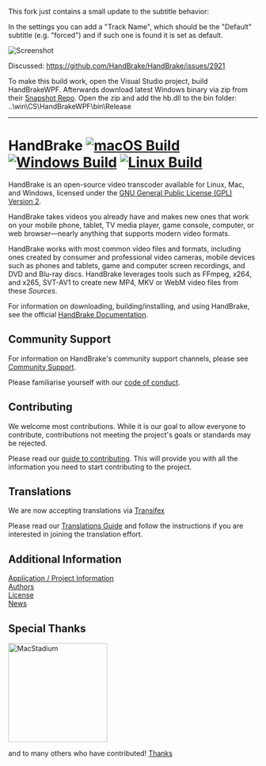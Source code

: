This fork just contains a small update to the subtitle behavior: 

In the settings you can add a "Track Name", which should be the "Default" subtitle (e.g. "forced") and if such one is found it is set as default. 

![Screenshot](https://user-images.githubusercontent.com/5718902/87653904-81fa4980-c756-11ea-8be6-91605dc11ed0.jpg)

Discussed: https://github.com/HandBrake/HandBrake/issues/2921

To make this build work, open the Visual Studio project, build HandBrakeWPF. Afterwards download latest Windows binary via zip from their [Snapshot Repo](https://github.com/HandBrake/handbrake-snapshots/releases/tag/win). Open the zip and add the hb.dll to the bin folder: ..\win\CS\HandBrakeWPF\bin\Release


-------------------------


# HandBrake [![macOS Build](https://github.com/HandBrake/HandBrake/workflows/macOS%20build/badge.svg)](https://github.com/HandBrake/HandBrake/actions?query=workflow%3A%22macOS+build%22) [![Windows Build](https://github.com/HandBrake/HandBrake/workflows/Windows%20Build/badge.svg)](https://github.com/HandBrake/HandBrake/actions?query=workflow%3A%22Windows+Build%22) [![Linux Build](https://github.com/HandBrake/HandBrake/workflows/Linux%20Build/badge.svg)](https://github.com/HandBrake/HandBrake/actions?query=workflow%3A%22Linux+Build%22)


HandBrake is an open-source video transcoder available for Linux, Mac, and Windows, licensed under the [GNU General Public License (GPL) Version 2](LICENSE).

HandBrake takes videos you already have and makes new ones that work on your mobile phone, tablet, TV media player, game console, computer, or web browser—nearly anything that supports modern video formats.

HandBrake works with most common video files and formats, including ones created by consumer and professional video cameras, mobile devices such as phones and tablets, game and computer screen recordings, and DVD and Blu-ray discs. HandBrake leverages tools such as FFmpeg, x264, and x265, SVT-AV1 to create new MP4, MKV or WebM video files from these *Sources*.

For information on downloading, building/installing, and using HandBrake, see the official [HandBrake Documentation](https://handbrake.fr/docs).

## Community Support

For information on HandBrake's community support channels, please see [Community Support](https://handbrake.fr/docs/en/latest/help/community-support.html).

Please familiarise yourself with our [code of conduct](https://github.com/HandBrake/HandBrake/blob/master/CODE_OF_CONDUCT.md).

## Contributing

We welcome most contributions. While it is our goal to allow everyone to contribute, contributions not meeting the project's goals or standards may be rejected.

Please read our [guide to contributing](https://handbrake.fr/docs/en/latest/contributing/contribute.html). This will provide you with all the information you need to start contributing to the project. 

## Translations

We are now accepting translations via  [Transifex](https://explore.transifex.com/HandBrakeProject/) 

Please read our [Translations Guide](https://github.com/HandBrake/HandBrake/blob/master/TRANSLATION.markdown) and follow the instructions if you are interested in joining the translation effort.


## Additional Information

[Application / Project Information](https://github.com/HandBrake/HandBrake/wiki/Application-Information)  
[Authors](AUTHORS.markdown)  
[License](LICENSE)  
[News](NEWS.markdown)  

## Special Thanks

<a href="https://www.macstadium.com/"><img width="200" alt="MacStadium" src="https://uploads-ssl.webflow.com/5ac3c046c82724970fc60918/5c019d917bba312af7553b49_MacStadium-developerlogo.png"></a>

and to many others who have contributed! [Thanks](THANKS.markdown)
